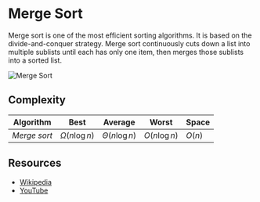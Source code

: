 # Merge Sort
Merge sort is one of the most efficient sorting algorithms. It is based on the divide-and-conquer strategy. Merge sort continuously cuts down a list into multiple sublists until each has only one item, then merges those sublists into a sorted list.

![Merge Sort](https://upload.wikimedia.org/wikipedia/commons/c/cc/Merge-sort-example-300px.gif)

## Complexity
|Algorithm        |Best              |Average           |Worst             |Space           |
|-----------------|:----------------:|:----------------:|:----------------:|:---------------|
|*Merge sort*     |$\Omega(n\log{}n)$|$\Theta(n\log{}n)$|$O(n\log{}n)$     |$O(n)$          |

## Resources
- [Wikipedia](https://en.wikipedia.org/wiki/Merge_sort)
- [YouTube](https://www.youtube.com/watch?v=4VqmGXwpLqc)